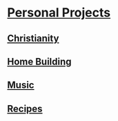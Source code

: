 # [Personal Projects](http://benjaminklassen.com)

## [Christianity](christianity/)

## [Home Building](other/homebuilding.md)

## [Music](music/)

## [Recipes](cooking/)
